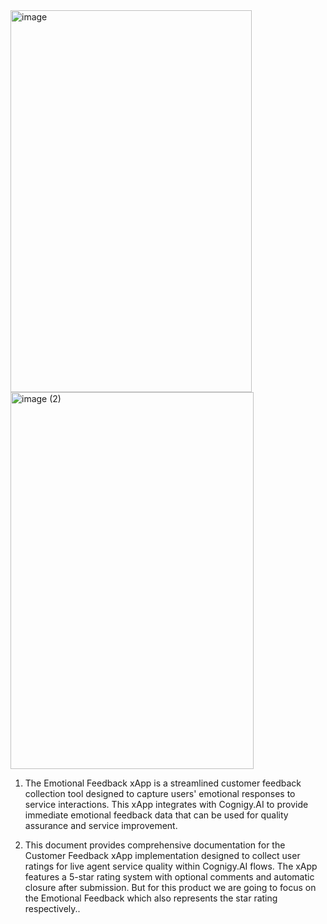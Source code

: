 <img width="386" height="611" alt="image" src="https://github.com/user-attachments/assets/8bcc4e52-dd1a-4665-9b27-4b5cdbdcfad4" />
<img width="389" height="603" alt="image (2)" src="https://github.com/user-attachments/assets/9c7bcf6a-d9a3-4974-ad4b-683539d2daff" />


1. The Emotional Feedback xApp is a streamlined customer feedback collection tool designed to capture users' emotional responses to service interactions. This xApp integrates with Cognigy.AI to provide immediate emotional feedback data that can be used for quality assurance and service improvement.

2. This document provides comprehensive documentation for the Customer Feedback xApp implementation designed to collect user ratings for live agent service quality within  Cognigy.AI flows.
The xApp features a 5-star rating system with optional comments and automatic closure after submission. But for this product we are going to focus on the Emotional Feedback which also represents the star rating respectively..
